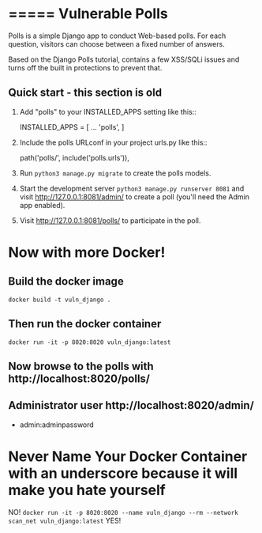 =====
Vulnerable Polls
=====

Polls is a simple Django app to conduct Web-based polls. For each
question, visitors can choose between a fixed number of answers.

Based on the Django Polls tutorial, contains a few XSS/SQLi issues and
turns off the built in protections to prevent that.

Quick start - this section is old
-----------

1. Add "polls" to your INSTALLED_APPS setting like this::

    INSTALLED_APPS = [
        ...
        'polls',
    ]

2. Include the polls URLconf in your project urls.py like this::

    path('polls/', include('polls.urls')),

3. Run `python3 manage.py migrate` to create the polls models.

4. Start the development server `python3 manage.py runserver 8081` and visit http://127.0.0.1:8081/admin/
   to create a poll (you'll need the Admin app enabled).

5. Visit http://127.0.0.1:8081/polls/ to participate in the poll.


# Now with more Docker!
## Build the docker image
```docker build -t vuln_django .```

## Then run the docker container
```docker run -it -p 8020:8020 vuln_django:latest```

## Now browse to the polls with http://localhost:8020/polls/

## Administrator user http://localhost:8020/admin/
- admin:adminpassword

# Never Name Your Docker Container with an underscore because it will make you hate yourself
NO!
```docker run -it -p 8020:8020 --name vuln_django --rm --network scan_net vuln_django:latest```
YES!
```docker run -it -p 8020:8020 --name vuln-django --rm --network scan_net vuln_django:latest
